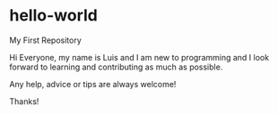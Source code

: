# hello-world

My First Repository

Hi Everyone, my name is Luis and I am new to programming and I look forward to learning and contributing as much as possible. 

Any help, advice or tips are always welcome!

Thanks!
